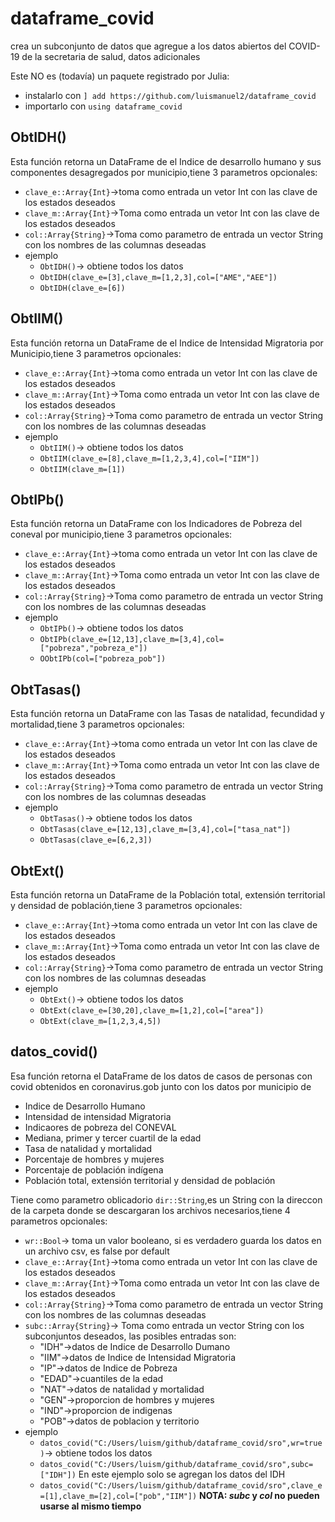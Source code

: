# dataframe_covid
crea un subconjunto de datos que agregue a los datos abiertos del COVID-19 de la secretaria de salud, datos adicionales

Este NO es (todavía) un paquete registrado por Julia:
* instalarlo con `] add https://github.com/luismanuel2/dataframe_covid`
* importarlo con `using dataframe_covid`

## ObtIDH()
Esta función retorna un DataFrame de el Indice de desarrollo humano y sus componentes desagregados por municipio,tiene 3 parametros opcionales:
* `clave_e::Array{Int}`->toma como entrada un vetor Int con las clave de los estados deseados
* `clave_m::Array{Int}`->Toma como entrada un vetor Int con las clave de los estados deseados
* `col::Array{String}`->Toma como parametro de entrada un vector String con los nombres de las columnas deseadas  
* ejemplo
   * `ObtIDH()`-> obtiene todos los datos
   * `ObtIDH(clave_e=[3],clave_m=[1,2,3],col=["AME","AEE"])`
   * `ObtIDH(clave_e=[6])`


## ObtIIM()
 Esta función retorna un DataFrame de el Indice de Intensidad Migratoria por Municipio,tiene 3 parametros opcionales:
 * `clave_e::Array{Int}`->toma como entrada un vetor Int con las clave de los estados deseados
 * `clave_m::Array{Int}`->Toma como entrada un vetor Int con las clave de los estados deseados
 * `col::Array{String}`->Toma como parametro de entrada un vector String con los nombres de las columnas deseadas  
 * ejemplo
   * `ObtIIM()`-> obtiene todos los datos
   * `ObtIIM(clave_e=[8],clave_m=[1,2,3,4],col=["IIM"])`
   * `ObtIIM(clave_m=[1])`

## ObtIPb()
Esta función retorna un DataFrame con los Indicadores de Pobreza del coneval por municipio,tiene 3 parametros opcionales:
* `clave_e::Array{Int}`->toma como entrada un vetor Int con las clave de los estados deseados
* `clave_m::Array{Int}`->Toma como entrada un vetor Int con las clave de los estados deseados
* `col::Array{String}`->Toma como parametro de entrada un vector String con los nombres de las columnas deseadas  
* ejemplo
   * `ObtIPb()`-> obtiene todos los datos
   * `ObtIPb(clave_e=[12,13],clave_m=[3,4],col=["pobreza","pobreza_e"])`
   * `OObtIPb(col=["pobreza_pob"])`

## ObtTasas()
Esta función retorna un DataFrame con las Tasas de natalidad, fecundidad y mortalidad,tiene 3 parametros opcionales:
* `clave_e::Array{Int}`->toma como entrada un vetor Int con las clave de los estados deseados
* `clave_m::Array{Int}`->Toma como entrada un vetor Int con las clave de los estados deseados
* `col::Array{String}`->Toma como parametro de entrada un vector String con los nombres de las columnas deseadas  
* ejemplo
   * `ObtTasas()`-> obtiene todos los datos
   * `ObtTasas(clave_e=[12,13],clave_m=[3,4],col=["tasa_nat"])`
   * `ObtTasas(clave_e=[6,2,3])`

## ObtExt()
Esta función retorna un DataFrame de la Población total, extensión territorial y densidad de población,tiene 3 parametros opcionales:
* `clave_e::Array{Int}`->toma como entrada un vetor Int con las clave de los estados deseados
* `clave_m::Array{Int}`->Toma como entrada un vetor Int con las clave de los estados deseados
* `col::Array{String}`->Toma como parametro de entrada un vector String con los nombres de las columnas deseadas  
* ejemplo
   * `ObtExt()`-> obtiene todos los datos
   * `ObtExt(clave_e=[30,20],clave_m=[1,2],col=["area"])`
   * `ObtExt(clave_m=[1,2,3,4,5])`

## datos_covid()
Esa función retorna el DataFrame de los datos de casos de personas con covid obtenidos en coronavirus.gob junto con los datos por municipio  de
* Indice de Desarrollo Humano
* Intensidad de intensidad Migratoria
* Indicaores de pobreza del CONEVAL
* Mediana, primer y tercer cuartil de la edad
* Tasa de natalidad y mortalidad
* Porcentaje de hombres y mujeres
* Porcentaje de población indígena
* Población total, extensión territorial y densidad de población

Tiene como parametro oblicadorio `dir::String`,es un String con la direccon de la carpeta donde se descargaran los archivos necesarios,tiene 4 parametros opcionales:
* `wr::Bool`-> toma un valor booleano, si es verdadero guarda los datos en un archivo csv, es false por default
* `clave_e::Array{Int}`->toma como entrada un vetor Int con las clave de los estados deseados
* `clave_m::Array{Int}`->Toma como entrada un vetor Int con las clave de los estados deseados
* `col::Array{String}`->Toma como parametro de entrada un vector String con los nombres de las columnas deseadas
* `subc::Array{String}`-> Toma como entrada un vector String con los subconjuntos deseados, las posibles entradas son:
   * "IDH"->datos de Indice de Desarrollo Dumano
   * "IIM"->datos de Indice de Intensidad Migratoria
   * "IP"->datos de Indice de Pobreza
   * "EDAD"->cuantiles de la edad
   * "NAT"->datos de natalidad y mortalidad
   * "GEN"->proporcion de hombres y mujeres
   * "IND"->proporcion de indigenas
   * "POB"->datos de poblacion y territorio
* ejemplo
   * `datos_covid("C:/Users/luism/github/dataframe_covid/sro",wr=true)`-> obtiene todos los datos
   * `datos_covid("C:/Users/luism/github/dataframe_covid/sro",subc=["IDH"])`  En este ejemplo solo se agregan los datos del IDH
   * `datos_covid("C:/Users/luism/github/dataframe_covid/sro",clave_e=[1],clave_m=[2],col=["pob","IIM"])`
**NOTA: _subc_ y _col_ no pueden usarse al mismo tiempo**
